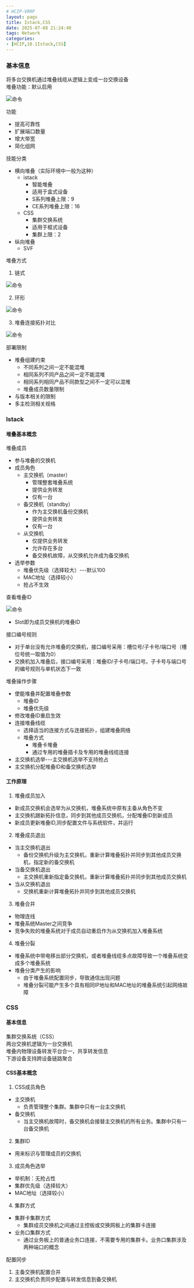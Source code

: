 ```yaml
---
# HCIP-VRRP
layout: pags
title: Istack,CSS
date: 2025-07-08 21:24:40
tags: Network
categories: 
- [HCIP,10.1Istack,CSS]
---
```


### 基本信息

将多台交换机通过堆叠线缆从逻辑上变成一台交换设备        
堆叠功能：默认启用

![命令](../imgs/堆叠/堆叠.png)
<!-- more -->
功能

- 提高可靠性
- 扩展端口数量
- 增大带宽
- 简化组网

技能分类

- 横向堆叠（实际环境中一般为这种）
  - istack
    - 智能堆叠
    - 适用于盒式设备
    - S系列堆叠上限：9
    - CE系列堆叠上限：16
  - CSS
    - 集群交换系统
    - 适用于框式设备
    - 集群上限：2
- 纵向堆叠
  - SVF

堆叠方式

1. 链式

![命令](../imgs/堆叠/链式.png)

2. 环形

![命令](../imgs/堆叠/环形.png)

3. 堆叠连接拓扑对比  

![命令](../imgs/堆叠/对比.png)

部署限制

- 堆叠组建约束
  - 不同系列之间一定不能混堆
  - 相同系列不同产品之间一定不能混堆
  - 相同系列相同产品不同款型之间不一定可以混堆
  - 堆叠成员数量限制
- 与版本相关的限制
- 多主检测相关规格

### Istack

#### 堆叠基本概念

堆叠成员
- 参与堆叠的交换机
- 成员角色
  - 主交换机（master）
    - 管理整套堆叠系统
    - 提供业务转发
    - 仅有一台
  - 备交换机（standby）
    - 作为主交换机备份交换机
    - 提供业务转发
    - 仅有一台
  - 从交换机
    - 仅提供业务转发
    - 允许存在多台
    - 备交换机故障，从交换机允许成为备交换机
- 选举参数
  - 堆叠优先级（选择较大）---默认100
  - MAC地址（选择较小）
  - 抢占不生效 

查看堆叠ID  

![命令](../imgs/堆叠/查看堆叠ID.png)

- Slot即为成员交换机的堆叠ID

接口编号规则
- 对于单台没有允许堆叠的交换机，接口编号采用：槽位号/子卡号/端口号（槽位号统一取值为0）
- 交换机加入堆叠后，接口编号采用：堆叠ID/子卡号/端口号。子卡号与端口号的编号规则与单机状态下一致

堆叠操作步骤

- 使能堆叠并配置堆叠参数
  - 堆叠ID
  -  堆叠优先级
- 修改堆叠ID重启生效
- 连接堆叠线缆
  - 选择适当的连接方式与连接拓扑，组建堆叠网络 
  - 堆叠方式
    - 堆叠卡堆叠
    - 通过专用的堆叠插卡及专用的堆叠线缆连接
- 主交换机选举---主交换机选举不支持抢占
- 主交换机分配堆叠ID和备交换机选举

#### 工作原理

1. 堆叠成员加入
- 新成员交换机会选举为从交换机，堆叠系统中原有主备从角色不变
- 主交换机跟新拓扑信息，同步到其他成员交换机，分配堆叠ID到新成员
- 新成员更新堆叠ID,同步配置文件与系统软件，并运行

2. 堆叠成员退出
- 当主交换机退出
  - 备份交换机升级为主交换机，重新计算堆叠拓扑并同步到其他成员交换机，指定新的备交换机
- 当备交换机退出
  - 主交换机重新指定备交换机，重新计算堆叠拓扑并同步到其他成员交换机
- 当从交换机退出
  - 交换机重新计算堆叠拓扑并同步到其他成员交换机

3. 堆叠合并
- 物理连线
- 堆叠系统Master之间竞争
- 竞争失败的堆叠系统对于成员自动重启作为从交换机加入堆叠系统

4. 堆叠分裂
- 堆叠系统中带电移出部分交换机，或者堆叠线缆多点故障导致一个堆叠系统变成多个堆叠系统
- 堆叠分类产生的影响
  - 由于堆叠系统配置同步，导致通信出现问题
  - 堆叠分裂可能产生多个具有相同IP地址和MAC地址的堆叠系统引起网络故障

### CSS

#### 基本信息

集群交换系统（CSS）    
两台交换机逻辑为一台交换机    
堆叠内物理设备转发平台合一，共享转发信息    
下游设备支持跨设备链路聚合    

#### CSS基本概念

1. CSS成员角色
  - 主交换机
    - 负责管理整个集群。集群中只有一台主交换机
  - 备交换机
    - 当主交换机故障时，备交换机会接替主交换机的所有业务。集群中只有一台备交换机

2. 集群ID
- 用来标识与管理成员的交换机

3. 成员角色选举
  - 举机制：无抢占性
  - 集群优先级（选择较大）
  - MAC地址（选择较小）

4. 集群方式
- 集群卡集群方式
  - 集群成员交换机之间通过主控板或交换网板上的集群卡连接
- 业务口集群方式
  - 通过业务板上的普通业务口连接，不需要专用的集群卡。业务口集群涉及两种端口的概念

配置同步

1. 主备交换机配置合并
2. 主交换机负责同步配置与转发信息到备交换机  






